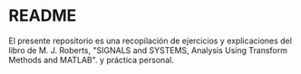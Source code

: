 # README

El presente repositorio es una recopilación de ejercicios y explicaciones del libro de M. J. Roberts, "SIGNALS and SYSTEMS, Analysis Using Transform Methods and MATLAB". y práctica personal.